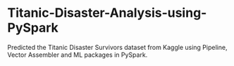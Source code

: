 # Titanic-Disaster-Analysis-using-PySpark
Predicted the Titanic Disaster Survivors dataset from Kaggle using Pipeline, Vector Assembler and ML packages in PySpark. 
